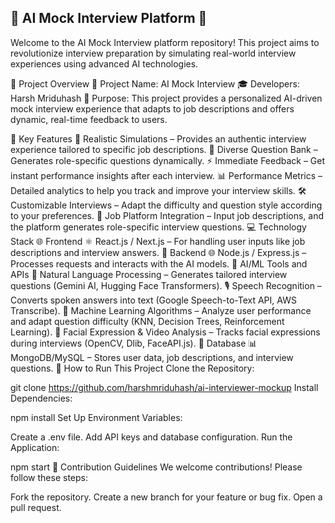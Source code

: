 ## 🌟 AI Mock Interview Platform 🌟
Welcome to the AI Mock Interview platform repository! This project aims to revolutionize interview preparation by simulating real-world interview experiences using advanced AI technologies.


🚀 Project Overview
🤖 Project Name: AI Mock Interview
🎓 Developers: Harsh Mriduhash
🧠 Purpose: This project provides a personalized AI-driven mock interview experience that adapts to job descriptions and offers dynamic, real-time feedback to users.

🌟 Key Features
🎯 Realistic Simulations – Provides an authentic interview experience tailored to specific job descriptions.
📝 Diverse Question Bank – Generates role-specific questions dynamically.
⚡ Immediate Feedback – Get instant performance insights after each interview.
📊 Performance Metrics – Detailed analytics to help you track and improve your interview skills.
🛠 Customizable Interviews – Adapt the difficulty and question style according to your preferences.
💼 Job Platform Integration – Input job descriptions, and the platform generates role-specific interview questions.
💻 Technology Stack
🌐 Frontend ⚛️ React.js / Next.js – For handling user inputs like job descriptions and interview answers.
📡 Backend 🌐 Node.js / Express.js – Processes requests and interacts with the AI models.
🧠 AI/ML Tools and APIs
📝 Natural Language Processing – Generates tailored interview questions (Gemini AI, Hugging Face Transformers).
🎙 Speech Recognition – Converts spoken answers into text (Google Speech-to-Text API, AWS Transcribe).
🤖 Machine Learning Algorithms – Analyze user performance and adapt question difficulty (KNN, Decision Trees, Reinforcement Learning).
🎥 Facial Expression & Video Analysis – Tracks facial expressions during interviews (OpenCV, Dlib, FaceAPI.js).
💽 Database
📊 MongoDB/MySQL – Stores user data, job descriptions, and interview questions.
🔧 How to Run This Project
Clone the Repository:

git clone https://github.com/harshmriduhash/ai-interviewer-mockup
Install Dependencies:

npm install
Set Up Environment Variables:

Create a .env file.
Add API keys and database configuration.
Run the Application:

npm start
🎉 Contribution Guidelines
We welcome contributions! Please follow these steps:

Fork the repository.
Create a new branch for your feature or bug fix.
Open a pull request.